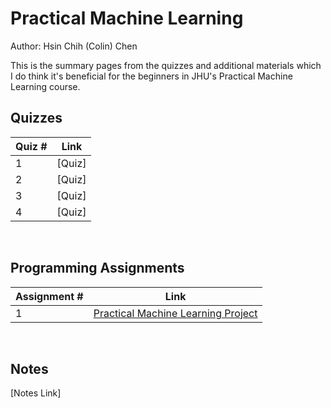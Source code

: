 # Practical Machine Learning

Author: Hsin Chih (Colin) Chen </br>

This is the summary pages from the quizzes and additional materials which I do think it's beneficial for the beginners in JHU's Practical Machine Learning course.</br>

## Quizzes
Quiz # | Link 
--- | --- 
1 | [Quiz]
2 | [Quiz]
3 | [Quiz]
4 | [Quiz]
</br>

## Programming Assignments
Assignment # | Link 
--- | --- 
1 | [Practical Machine Learning Project](https://github.com/hsc251/RLearn/tree/master/08_Practical_Machine_Learning/project)
</br>

## Notes
[Notes Link]
